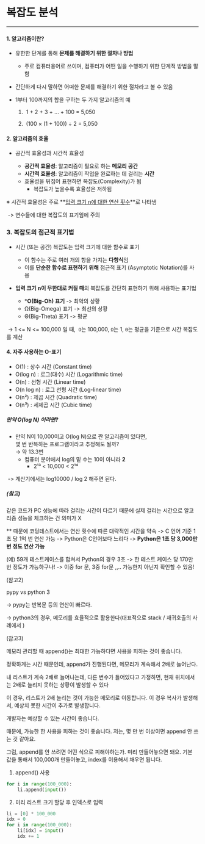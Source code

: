 # 복잡도 분석

---

#### **1. 알고리즘이란?**  

- 유한한 단계를 통해 **문제를 해결하기 위한 절차나 방법**  
  - 주로 컴퓨터용어로 쓰이며, 컴퓨터가 어떤 일을 수행하기 위한 단계적 방법을 말함  
- 간단하게 다시 말하면 어떠한 문제를 해결하기 위한 절차라고 볼 수 있음  
- 1부터 100까지의 합을 구하는 두 가지 알고리즘의 예  

  1. ​    1 + 2 + 3 + ... + 100 = 5,050  

  2. ​    (100 × (1 + 100)) ÷ 2 = 5,050  



#### **2. 알고리즘의 효율**  

- 공간적 효율성과 시간적 효율성  

  - **공간적 효율성**: 알고리즘이 필요로 하는 **메모리 공간**  
  - **시간적 효율성**: 알고리즘이 작업을 완료하는 데 걸리는 **시간**  
  - 효율성을 뒤집어 표현하면 복잡도(Complexity)가 됨  
    - 복잡도가 높을수록 효율성은 저하됨  

※ 시간적 효율성은 주로 **<u>입력 크기 n에 대한 연산 횟수</u>**로 나타냄  

​	-> 변수들에 대한 복잡도의 표기임에 주의



### 3. 복잡도의 점근적 표기법

- 시간 (또는 공간) 복잡도는 입력 크기에 대한 함수로 표기  
  - 이 함수는 주로 여러 개의 항을 가지는 **다항식**임  
  - 이를 **단순한 함수로 표현하기 위해** 점근적 표기 (Asymptotic Notation)를 사용  

  
  
- **입력 크기 n이 무한대로 커질 때**의 복잡도를 간단히 표현하기 위해 사용하는 표기법  
  
  - ***O(Big-Oh) 표기**             ->     최악의 상황
  - Ω(Big-Omega) 표기      ->     최선의 상황
  - Θ(Big-Theta) 표기         ->     평균

​	-> 1 <= N <= 100,000 일 때, 
​	   `O`는 100,000, `Ω`는 1, `Θ`는 평균을 기준으로 시간 복잡도를 계산
​	    

#### **4. 자주 사용하는 O-표기**  

- O(1) : 상수 시간 (Constant time)  
- O(log n) : 로그(대수) 시간 (Logarithmic time)  
- O(n) : 선형 시간 (Linear time)  
- O(n log n) : 로그 선형 시간 (Log-linear time)  
- O(n²) : 제곱 시간 (Quadratic time)  
- O(n³) : 세제곱 시간 (Cubic time)  



##### 	**만약 O(log N) 이라면?**  

- 만약 N이 10,000이고 O(log N)으로 짠 알고리즘이 있다면,  
  	몇 번 반복하는 프로그램이라고 추정해도 될까?  
  	→ 약 13.3번  
  - 컴퓨터 분야에서 log의 밑 수는 10이 아니라 **2**  
    - 2¹³ < 10,000 < 2¹⁴  
  

​		-> 계산기에서는 log10000 / log 2 해주면 된다.



##### (참고)

같은 코드가 PC 성능에 따라 걸리는 시간이 다르기 때문에
실제 걸리는 시간으로 알고리즘 성능을 체크하는 건 의미가 X

** 때문에 코딩테스트에서는 연산 횟수에 따른 대략적인 시간을 약속
-> C 언어 기준 1초 당 1억 번 연산 가능
-> Python은 C언어보다 느리다 
-> **Python은 1초 당 3,000만 번 정도 연산 가능**

(예) 59개 테스트케이스를 합쳐서 Python의 경우 3초
-> 한 테스트 케이스 당 170만 번 정도가 가능하구나!
-> 이중 for 문, 3중 for문 ,,.. 가능한지 아닌지 확인할 수 있음!

(참고2)

pypy vs python 3

-> pypy는 반복문 등의 연산이 빠르다.

-> python3의 경우, 메모리를 효율적으로 활용한다(대표적으로 stack / 재귀호출의 사례에서 )



(참고3)

메모리 관리할 때
append()는 최대한 가능하다면 사용을 피하는 것이 좋습니다.

정확하게는 시간 때문인데,
append가 진행된다면, 
메모리가 계속해서 2배로 늘어난다.

내 리스트가 계속 2배로 늘어나는데,
다른 변수가 들어있다고 가정하면,
현재 위치에서는 2배로 늘리지 못하는 상황이 발생할 수 있다

이 경우, 리스트가 2배 늘리는 것이 가능한 메모리로 이동합니다.
이 경우 복사가 발생해서, 예상치 못한 시간이 추가로 발생합니다.

개발자는 예상할 수 있는 시간이 좋습니다.

때문에, 가능한 한 사용을 피하는 것이 좋습니다.
저는, 몇 만 번 이상이면 append 안 쓰는 것 같아요.

그럼, append를 안 쓰려면 어떤 식으로 피해야하는가. 
미리 만들어놓으면 돼요.
기본 값을 통해서 100,000개 만들어놓고,
index를 이용해서 채우면 됩니다.

1) append() 사용  
```python
for i in range(100_000):
    li.append(input())
```

2. 미리 리스트 크기 할당 후 인덱스로 입력

```python
li = [0] * 100_000
idx = 0
for i in range(100_000):
    li[idx] = input()
    idx += 1
```